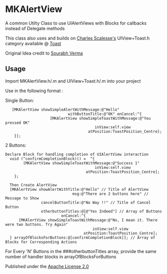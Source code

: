 # MKAlertView
A common Utilty Class to use UIAlertViews with Blocks for callbacks instead of Delegate methods

This class also uses and builds on [Charles Scalesse's](https://github.com/scalessec)  UIView+Toast.h category available @ [Toast](https://github.com/scalessec/Toast)

Original Idea credit to [Sourabh Verma](https://github.com/sourabhverma)

## Usage
Import MKAlertView.h/.m and UIView+Toast.h/.m into your project

Use in the following format :
  
  Single Button:
  
       [MKAlertView showSimpleAlertWithMessage:@"Hello" 
                                withButtonTitle:@"OK" onCancel:^{
                        [MKAlertView showSimpleToastWithMessage:@"You pressed OK"
                                            inView:self.view
                                         atPosition:ToastPosition_Centre];
        }];

  2 Buttons:
  
    Declare Block for handling completion of UIAlertView interaction
      void (^confirmCompletionBlock)() =  ^{
            [MKAlertView showSimpleToastWithMessage:@"Success 1"
                                            inView:self.view
                                        atPosition:ToastPosition_Centre];
        };
      
      Then Create AlertView
      [MKAlertView showAlertWithTitle:@"Hello" // Title of AlertView
                                  msg:@"There are 2 buttons here" // Message to Show
                    cancelButtonTitle:@"No Way !!" // Title of Cancel Button
                    otherbuttonTitles:@[@"Yes Indeed"] // Array of Buttons
                             onCancel:^{
          [MKAlertView showSimpleToastWithMessage:@"No, I mean it. There were two buttons. Try Again"
                                           inView:self.view
                                       atPosition:ToastPosition_Centre];
      } arrayOfBlocksForButtons:@[confirmCompletionBlock]]; // Array of Blocks for Corresponding Actions

  For Every 'N' Buttons in the ###otherbuttonTitles array, provide the same number of handler blocks in arrayOfBlocksForButtons


Published under the [Apache License 2.0](http://www.apache.org/licenses/LICENSE-2.0.txt)
